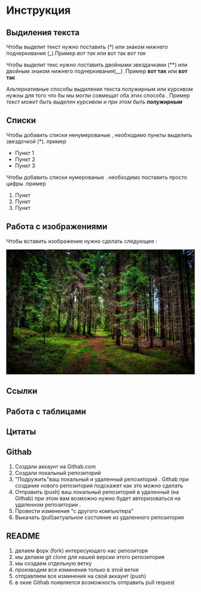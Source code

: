 # Инструкция

## Выдиления текста 

Чтобы выделит текст нужно поставить (*) или знаком нижнего подчеркивания (_).Пример
*вот так* или вот так _вот так_

Чтобы выделит текс нужно поставить двойными звездачками (**) или двойным знаком нижнего подчеркивания(__) .Пример **вот так** или __вот так__ 

Альтернативные способы выдиления текста полужирным или курсивом нужны для того что бы мы могли совмещат оба этих способа . Пример 
_текст может быть выделен курсивом и при этом быть **полужирным**_





## Списки


Чтобы добавить списки ненумерованые , необходимо пункты выделить звездочкой (*). пример 

* Пункт 1
* Пункт 2
* Пункт 3

Чтобы добавить списки нумерованые . необходимо поставить просто цифры .пример

1. Пункт
2. Пункт
3. Пункт

## Работа с изображениями

Чтобы вставить изображение нужно сделать следующее :

![Это лес](or.jpg)

## Ссылки

## Работа с таблицами

## Цитаты

## Githab

1. Создали аккаунт на Githab.com
2. Создали локальный репозиторий 
3. "Подружить"ваш локальный и удаленный репозиторий . Githab при создание нового репозитория подскажет как это можно сделать
4. Отправить (push) ваш локальный репозиторий в удаленный (на Githab) при этом вам возможно  нужно будет авторизоваться на удаленном репозитории .
5. Провести изменения "с другого компьютера"
6. Выкачать (pull)актуальное состояние из удаленного репозитория

## README

1. делаем форк (fork) интересующего нас репозиторя 
2. мы делаем git clone для нашей версии этого репозитория
3. мы создаем отдельную ветку 
4. производим все изминения только в этой ветке 
5. отправляем все изминения на свой аккаунт (push)
6. в окне Githab появляется возможность отправить pull request

